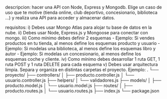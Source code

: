 descripcion: hacer una API con Node, Express y Mongodb. Elige un caso de uso que te motive (tienda online, club deportivo, concesionario, biblioteca ...) y realiza una API para acceder y almacenar datos.
 
requisitos:
    i) Debes usar Mongo Atlas para alojar tu base de datos en la nube.
    ii)  Debes usar Node, Express.js y Mongoose para conectar con mongo. 
    iii) Como mínimo debes definir 2 esquemas - Ejemplo: Si vendes productos en tu tienda, al menos define los esquemas producto y usuario - Ejemplo: Si modelas una biblioteca, al menos define los esquemas libro y autor - Ejemplo: Si modelas un concesionario, al menos define los esquemas coche y cliente.
    iv) Como mínimo debes desarrollar 1 ruta GET, 1 ruta POST y 1 ruta DELETE para cada esquema
    v) Debes usar arquitectura limpia. Separa y organiza en distintas carpetas el proyecto. Ejemplo:
.
└── proyecto/
    ├── controllers/
    │   ├── producto.controller.js
    │   └── usuario.controller.js
    ├── helpers/
    │   └── validadores.js
    ├── models/
    │   ├── producto.model.js
    │   └── usuario.model.js
    ├── routes/
    │   ├── producto.routes.js
    │   └── usuario.routes.js
    ├── index.js
    └── package.json 

